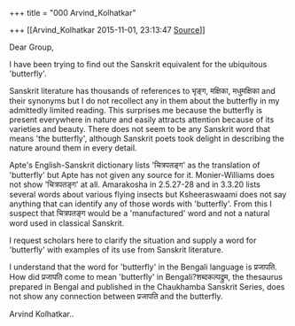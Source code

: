 +++
title = "000 Arvind_Kolhatkar"

+++
[[Arvind_Kolhatkar	2015-11-01, 23:13:47 [Source](https://groups.google.com/g/samskrita/c/Drunx72u4k0)]]



Dear Group,

  

I have been trying to find out the Sanskrit equivalent for the ubiquitous 'butterfly'.

  

Sanskrit literature has thousands of references to भृङ्ग, मक्षिका, मधुमक्षिका and their synonyms but I do not recollect any in them about the butterfly in my admittedly limited reading. This surprises me because the butterfly is present everywhere in nature and easily attracts attention because of its varieties and beauty. There does not seem to be any Sanskrit word that means 'the butterfly', although Sanskrit poets took delight in describing the nature around them in every detail.

  

Apte's English-Sanskrit dictionary lists 'चित्रपतङ्ग' as the translation of 'butterfly' but Apte has not given any source for it.
Monier-Williams does not show 'चित्रपतङ्ग' at all. Amarakosha in 2.5.27-28 and in 3.3.20 lists several words about various flying insects but Ksheeraswaami does not say anything that can identify any of those words with 'butterfly'. From this I suspect that चित्रपतङ्ग would be a 'manufactured' word and not a natural word used in classical Sanskrit.

  

I request scholars here to clarify the situation and supply a word for 'butterfly' with examples of its use from Sanskrit literature.

  

I understand that the word for 'butterfly' in the Bengali language is प्रजापति. How did प्रजापति come to mean 'butterfly' in Bengali?शब्दकल्पद्रुम, the thesaurus prepared in Bengal and published in the Chaukhamba Sanskrit Series, does not show any connection between प्रजापति and the butterfly.

  

Arvind Kolhatkar..

